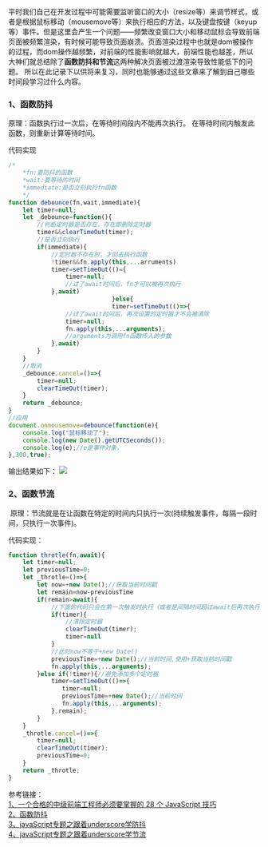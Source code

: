 ​		平时我们自己在开发过程中可能需要监听窗口的大小（resize等）来调节样式，或者是根据鼠标移动（mousemove等）来执行相应的方法，以及键盘按键（keyup等）事件。但是这里会产生一个问题——频繁改变窗口大小和移动鼠标会导致前端页面被频繁渲染，有时候可能导致页面崩溃。页面渲染过程中也就是dom被操作的过程，而dom操作越频繁，对前端的性能影响就越大，前端性能也越差，所以大神们就总结除了**函数防抖和节流**这两种解决页面被过渡渲染导致性能低下的问题。 所以在此记录下以供将来复习，同时也能够通过这些文章来了解到自己哪些时间段学习过什么内容。   

<h3>1、函数防抖</h3>
原理：函数执行过一次后，在等待时间段内不能再次执行。
 在等待时间内触发此函数，则重新计算等待时间。

 代码实现

```js
/*
    *fn:要防抖的函数
    *wait:要等待的时间
    *immediate:是否立刻执行fn函数
    */
function debounce(fn,wait,immediate){
    let timer=null; 
    let _debounce=function(){
        //判断定时器是否存在，存在即删除定时器
        timer&&clearTimeOut(timer);
        //是否立刻执行
        if(immediate){
            //定时器不存在时，才回去执行函数
            !timer&&fn.apply(this,...arruments)
            timer=setTimeOut(()={
                timer=null;
                //过了await时间后，fn才可以被再次执行
            },await)
                             }else{
                             timer=setTimeOut(()=>{
                //过了await时间后，再次设置的定时器才不会被清除
                timer=null;
                fn.apply(this,...arguments);
                //arguments为调用fn函数传入的参数
            },await)
        }
    }
    //取消
    _debounce.cancel=()=>{
        timer=null;
        clearTimeOut(timer);
    }
    return _debounce;
}
//应用
document.onmousemove=debounce(function(e){
    console.log("鼠标移动了");
    console.log(new Date().getUTCSeconds());
    console.log(e);//e是事件对象，
},300,true);
```
输出结果如下：
![](https://user-gold-cdn.xitu.io/2019/6/8/16b353e03bb4717d?w=941&h=100&f=png&s=12514)

<h3>2、函数节流</h3>
​		原理：节流就是在让函数在特定的时间内只执行一次(持续触发事件，每隔一段时间，只执行一次事件)。  

代码实现：
```js
function throtle(fn,await){
    let timer=null;
    let previousTime=0;
    let _throtle=()=>{
        let now=+new Date();//获取当前时间戳
        let remain=now-previousTime
        if(remain>await){
            //下面的代码只会在第一次触发时执行（或者是间隔时间超过await后再次执行）
            if(timer){
                //清除定时器
                clearTimeOut(timer);
                timer=null
            }
            //此时now不等于+new Date()
            previousTime=+new Date();//当前时间,使用+获取当前时间戳
            fn.apply(this,...arguments);
        }else if(!timer){//避免添加多个定时器
            timer=setTimeOut(()=>{
               timer=null;
               previousTime=+new Date();//当前时间
               fn.apply(this,...arguments);
            },remain);
        }
    }
    _throtle.cancel=()=>{
        timer=null;
        clearTimeOut(timer);
        previousTime=0;
    }
    return _throtle;
}
```

参考链接：  
[1、一个合格的中级前端工程师必须要掌握的 28 个 JavaScript 技巧](https://juejin.im/post/5cef46226fb9a07eaf2b7516)  
[2、函数防抖](https://www.jianshu.com/p/3e8e31f99639)   
[3、javaScript专题之跟着underscore学防抖](https://github.com/mqyqingfeng/Blog/issues/22)     
[4、javaScript专题之跟着underscore学节流](https://github.com/mqyqingfeng/Blog/issues/26)